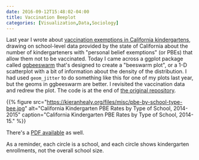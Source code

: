 ```yaml
---
date: 2016-09-12T15:48:02-04:00
title: Vaccination Beeplot
categories: [Visualization,Data,Sociology]
---
```


Last year I wrote about [vaccination exemptions in California kindergartens](https://kieranhealy.org/blog/archives/2015/02/03/another-look-at-the-california-vaccination-data/), drawing on school-level data provided by the state of California about the number of kindergarteners with "personal belief exemptions" (or PBEs) that allow them not to be vaccinated. Today I came across a ggplot package called [ggbeeswarm](https://github.com/eclarke/ggbeeswarm) that's designed to create a "beeswarm plot", or a 1-D scatterplot with a bit of information about the density of the distribution. I had used `geom_jitter` to do something like this for one of my plots last year, but the geoms in ggbeeswarm are  better. I revisited the vaccination data and redrew the plot. The code is at the end of [the original repository](https://github.com/kjhealy/vaccines-ca). 

{{% figure src="https://kieranhealy.org/files/misc/pbe-by-school-type-bee.jpg" alt="California Kindergarten PBE Rates by Type of School, 2014-2015" caption="California Kindergarten PBE Rates by Type of School, 2014-15." %}}

There's a [PDF available](https://kieranhealy.org/files/misc/pbe-by-school-type-bee.pdf) as well.

As a reminder, each circle is a school, and each circle shows kindergarten enrollments, not the overall school size. 

